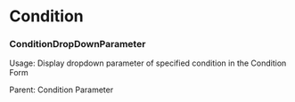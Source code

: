 # Condition

### ConditionDropDownParameter

Usage: Display dropdown parameter of specified condition in the Condition Form

Parent: Condition Parameter

